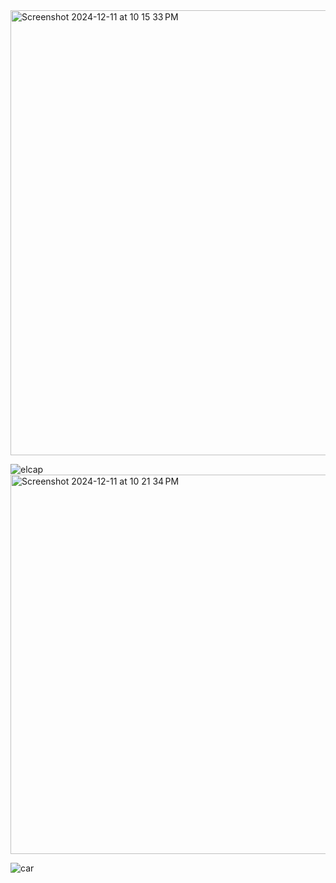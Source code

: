 <img width="712" alt="Screenshot 2024-12-11 at 10 15 33 PM" src="https://github.com/user-attachments/assets/9a2702c8-1884-48b8-8fb4-f0d2d7dfd08a"/>

![elcap](https://github.com/user-attachments/assets/dab02edd-5b1a-47bd-a5b9-bf9e2048a7a8)
<img width="607" alt="Screenshot 2024-12-11 at 10 21 34 PM" src="https://github.com/user-attachments/assets/f7637126-6d24-4f0d-bed6-9638451a6169" />

![car](https://github.com/user-attachments/assets/fbd6b9a0-db03-4a00-8029-c0248b5ee12a)
